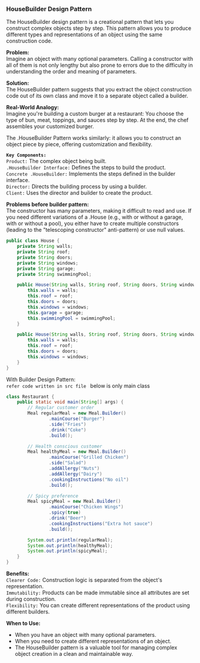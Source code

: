 ### HouseBuilder Design Pattern
The HouseBuilder design pattern is a creational pattern that lets you construct complex objects step by step. 
This pattern allows you to produce different types and representations of an object using the same construction code.

**Problem:**  
Imagine an object with many optional parameters. Calling a constructor with all of them is not only lengthy but also 
prone to errors due to the difficulty in understanding the order and meaning of parameters.

**Solution:**  
The HouseBuilder pattern suggests that you extract the object construction code out of its own class and move it 
to a separate object called a builder.

**Real-World Analogy:**  
Imagine you're building a custom burger at a restaurant:
You choose the type of bun, meat, toppings, and sauces step by step.
At the end, the chef assembles your customized burger.

The .HouseBuilder Pattern works similarly: it allows you to construct an object piece by piece, offering customization and flexibility.

**`Key Components:`**  
`Product:` The complex object being built.  
`.HouseBuilder Interface:` Defines the steps to build the product.  
`Concrete .HouseBuilder:` Implements the steps defined in the builder interface.  
`Director:` Directs the building process by using a builder.  
`Client:` Uses the director and builder to create the product.

**Problems before builder pattern:**  
The constructor has many parameters, making it difficult to read and use. If you need different variations of a .House (e.g., with or without a garage, with or without a pool), 
you either have to create multiple constructors (leading to the "telescoping constructor" anti-pattern) or use null values.
```java
public class House {
    private String walls;
    private String roof;
    private String doors;
    private String windows;
    private String garage;
    private String swimmingPool;

    public House(String walls, String roof, String doors, String windows, String garage, String swimmingPool) {
        this.walls = walls;
        this.roof = roof;
        this.doors = doors;
        this.windows = windows;
        this.garage = garage;
        this.swimmingPool = swimmingPool;
    }

    public House(String walls, String roof, String doors, String windows) {
        this.walls = walls;
        this.roof = roof;
        this.doors = doors;
        this.windows = windows;
    }
}
```

With Builder Design Pattern:  
`refer code written in src file `
below is only main class
```java
class Restaurant {
    public static void main(String[] args) {
        // Regular customer order
        Meal regularMeal = new Meal.Builder()
                .mainCourse("Burger")
                .side("Fries")
                .drink("Coke")
                .build();

        // Health conscious customer
        Meal healthyMeal = new Meal.Builder()
                .mainCourse("Grilled Chicken")
                .side("Salad")
                .addAllergy("Nuts")
                .addAllergy("Dairy")
                .cookingInstructions("No oil")
                .build();

        // Spicy preference
        Meal spicyMeal = new Meal.Builder()
                .mainCourse("Chicken Wings")
                .spicy(true)
                .drink("Beer")
                .cookingInstructions("Extra hot sauce")
                .build();

        System.out.println(regularMeal);
        System.out.println(healthyMeal);
        System.out.println(spicyMeal);
    }
}
```


**Benefits:**  
`Clearer Code:` Construction logic is separated from the object's representation.  
`Immutability:` Products can be made immutable since all attributes are set during construction.  
`Flexibility:` You can create different representations of the product using different builders.  

**When to Use:**
* When you have an object with many optional parameters. 
* When you need to create different representations of an object. 
* The HouseBuilder pattern is a valuable tool for managing complex object creation in a clean and maintainable way.






